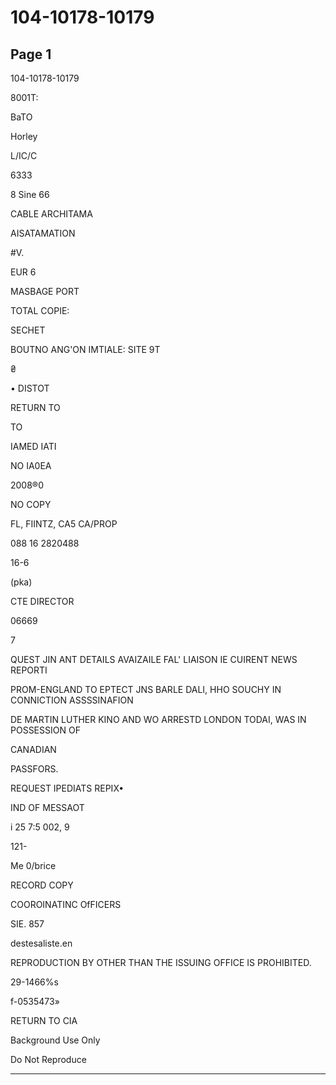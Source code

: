 # 104-10178-10179

## Page 1

104-10178-10179

8001T:

BaTO

Horley

L/IC/C

6333

8 Sine 66

CABLE ARCHITAMA

AISATAMATION

#V.

EUR 6

MASBAGE PORT

TOTAL COPIE:

SECHET

BOUTNO ANG'ON IMTIALE: SITE 9T

₴

• DISTOT

RETURN TO

TO

IAMED IATI

NO IA0EA

2008®0

NO COPY

FL, FIINTZ, CA5 CA/PROP

088 16 2820488

16-6

(pka)

СТЕ DIRECTOR

06669

7

QUEST JIN ANT DETAILS AVAIZAILE FAL' LIAISON IE CUIRENT NEWS REPORTI

PROM-ENGLAND TO EPTECT JNS BARLE DALI, HHO SOUCHY IN CONNICTION ASSSSINAFION

DE MARTIN LUTHER KINO AND WO ARRESTD LONDON TODAI, WAS IN POSSESSION OF

CANADIAN

PASSFORS.

REQUEST IPEDIATS REPIX•

IND OF MESSAOT

i 25 7:5 002, 9

121-

Me 0/brice

RECORD COPY

COOROINATINC OfFICERS

SIE. 857

destesaliste.en

REPRODUCTION BY OTHER THAN THE ISSUING OFFICE IS PROHIBITED.

29-1466%s

f-0535473»

RETURN TO CIA

Background Use Only

Do Not Reproduce

---

